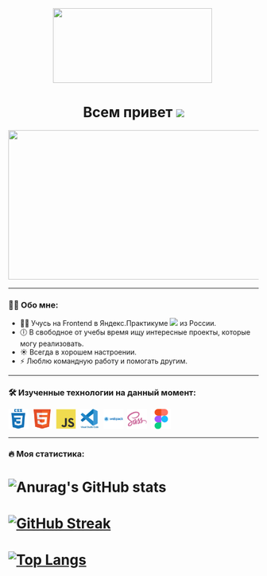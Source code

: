 
<div id="header" align="center">
<img src="https://media.giphy.com/media/Q8xuJjjxQHHJdHn7gJ/giphy.gif" width="320" height="150">
<img src="https://komarev.com/ghpvc/?username=Volkova-fe&style=flat-square&color=blueviolet" alt=""/>
<h1>
Всем привет
<img src="https://media.giphy.com/media/hvRJCLFzcasrR4ia7z/giphy.gif" width="30px"/>
</h1>
</div>

<div align="center">
  <img src="https://media.giphy.com/media/LMcB8XospGZO8UQq87/giphy.gif" width="600" height="300"/>
</div>

---

### :woman_technologist: Обо мне:
- :woman_student: Учусь на Frontend в Яндекс.Практикуме <img src="https://media.giphy.com/media/WUlplcMpOCEmTGBtBW/giphy.gif" width="30"> из России.
- :clock6: В свободное от учебы время ищу интересные проекты, которые могу реализовать.
- :sunny: Всегда в хорошем настроении.
- :zap: Люблю командную работу и помогать другим.

---

### :hammer_and_wrench: Изученные технологии на данный момент:

<div>
  <img src="https://github.com/devicons/devicon/blob/master/icons/css3/css3-plain-wordmark.svg"  title="CSS3" alt="CSS" width="40" height="40"/>&nbsp;
  <img src="https://github.com/devicons/devicon/blob/master/icons/html5/html5-original.svg" title="HTML5" alt="HTML" width="40" height="40"/>&nbsp;
  <img src="https://github.com/devicons/devicon/blob/master/icons/javascript/javascript-original.svg" title="JavaScript" alt="JavaScript" width="40" height="40"/>&nbsp;
  <img src="https://github.com/devicons/devicon/blob/master/icons/vscode/vscode-original-wordmark.svg" title="VSCode" alt="VSCode" width="40" height="40"/>&nbsp;
  <img src="https://github.com/devicons/devicon/blob/master/icons/webpack/webpack-original-wordmark.svg" title="Webpack" alt="Webpack" width="40" height="40"/>&nbsp;
  <img src="https://github.com/devicons/devicon/blob/master/icons/sass/sass-original.svg" title="Sass" alt="Sass" width="40" height="40"/>&nbsp;
  <img src="https://github.com/devicons/devicon/blob/master/icons/figma/figma-original.svg" title="Figma" alt="Figma" width="40" height="40"/>&nbsp;
</div>

---

### :fire: Моя статистика:
# ![Anurag's GitHub stats](https://github-readme-stats.vercel.app/api?username=Volkova-fe&show_icons=true&theme=vision-friendly-dark)
# [![GitHub Streak](http://github-readme-streak-stats.herokuapp.com?user=Volkova-fe&theme=dark&background=000000)](https://git.io/streak-stats)
# [![Top Langs](https://github-readme-stats.vercel.app/api/top-langs/?username=Volkova-fe&layout=compact&theme=vision-friendly-dark)](https://github.com/anuraghazra/github-readme-stats)
